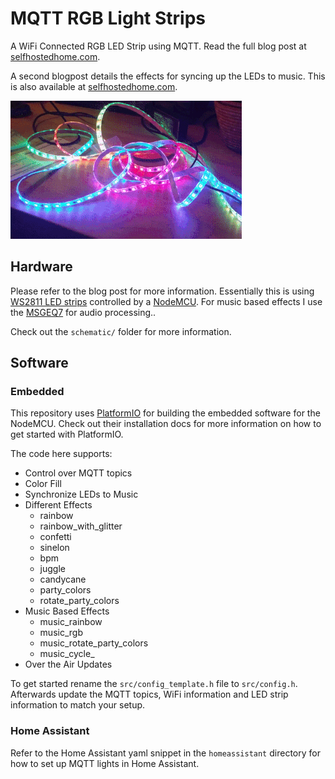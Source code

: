 # MQTT RGB Light Strips

A WiFi Connected RGB LED Strip using MQTT. Read the full blog post at
[selfhostedhome.com](https://selfhostedhome.com/wifi-connected-rgb-led-strip/).

A second blogpost details the effects for syncing up the LEDs to music. This is also available at [selfhostedhome.com](https://selfhostedhome.com/wifi-rgb-led-strip-music-visualization/).

![Rainbow Lights](images/rgb-rainbow.gif)

## Hardware

Please refer to the blog post for more information. Essentially this is using
[WS2811 LED strips](https://amzn.to/2Cg3rxm) controlled by a [NodeMCU](https://amzn.to/2NI5s7t). For music based effects I use the [MSGEQ7](https://amzn.to/2CDbqEZ) for audio processing..

Check out the `schematic/` folder for more information.

## Software

### Embedded

This repository uses [PlatformIO](https://platformio.org/) for building the
embedded software for the NodeMCU. Check out their installation docs for more
information on how to get started with PlatformIO.

The code here supports:
* Control over MQTT topics
* Color Fill
* Synchronize LEDs to Music
* Different Effects
    * rainbow
    * rainbow\_with\_glitter
    * confetti
    * sinelon
    * bpm
    * juggle
    * candycane
    * party\_colors
    * rotate\_party\_colors
* Music Based Effects
    * music\_rainbow
    * music\_rgb
    * music\_rotate\_party\_colors
    * music\_cycle_
* Over the Air Updates

To get started rename the `src/config_template.h` file to `src/config.h`.
Afterwards update the MQTT topics, WiFi information and LED strip information
to match your setup.

### Home Assistant

Refer to the Home Assistant yaml snippet in the `homeassistant` directory for
how to set up MQTT lights in Home Assistant.
